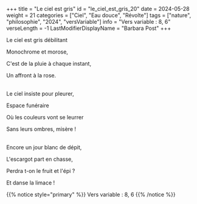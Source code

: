+++
title = "Le ciel est gris"
id = "le_ciel_est_gris_20"
date = 2024-05-28
weight = 21
categories = ["Ciel", "Eau douce", "Révolte"]
tags = ["nature", "philosophie", "2024", "versVariable"]
info = "Vers variable : 8, 6"
verseLength = -1
LastModifierDisplayName = "Barbara Post"
+++

Le ciel est gris débilitant

Monochrome et morose,

C'est de la pluie à chaque instant,

Un affront à la rose.

 \
Le ciel insiste pour pleurer,

Espace funéraire

Où les couleurs vont se leurrer

Sans leurs ombres, misère !

 \
Encore un jour blanc de dépit,

L'escargot part en chasse,

Perdra t-on le fruit et l'épi ?

Et danse la limace !

{{% notice style="primary" %}}
Vers variable : 8, 6
{{% /notice %}}

